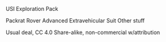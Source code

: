 USI Exploration Pack

Packrat Rover
Advanced Extravehicular Suit
Other stuff

Usual deal, CC 4.0 Share-alike, non-commercial w/attribution

